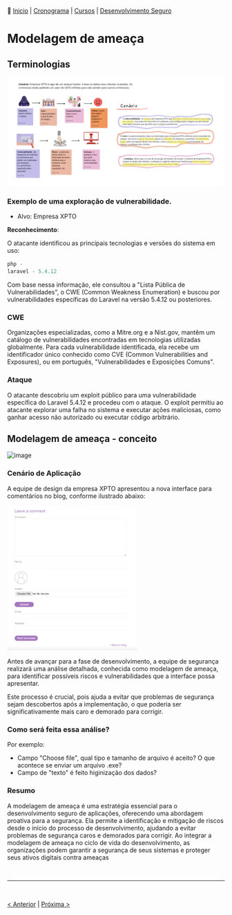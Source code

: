 👾 [Inicio](https://rayanepimentel.github.io/InfoSec-iniciante/) | [Cronograma](https://rayanepimentel.github.io/InfoSec-iniciante/cronograma/) | [Cursos](https://rayanepimentel.github.io/InfoSec-iniciante/cursos/) | [Desenvolvimento Seguro](https://rayanepimentel.github.io/InfoSec-iniciante/cursos/desenvolvimento-seguro/)

# Modelagem de ameaça

## Terminologias

![Alt text](image.png)

### Exemplo de uma exploração de vulnerabilidade.

- Alvo: Empresa XPTO

**Reconhecimento**: 

O atacante identificou as principais tecnologias e versões do sistema em uso:

```ts
php -
laravel - 5.4.12
```
Com base nessa informação, ele consultou a "Lista Pública de Vulnerabilidades", o CWE (Common Weakness Enumeration) e buscou por vulnerabilidades específicas do Laravel na versão 5.4.12 ou posteriores.

### CWE

Organizações especializadas, como a Mitre.org e a Nist.gov, mantêm um catálogo de vulnerabilidades encontradas em tecnologias utilizadas globalmente. 
Para cada vulnerabilidade identificada, ela recebe um identificador único conhecido como CVE (Common Vulnerabilities and Exposures), ou em português, "Vulnerabilidades e Exposições Comuns".

### Ataque

O atacante descobriu um exploit público para uma vulnerabilidade específica do Laravel 5.4.12 e procedeu com o ataque. O exploit permitiu ao atacante explorar uma falha no sistema e executar ações maliciosas, como ganhar acesso não autorizado ou executar código arbitrário.

## Modelagem de ameaça - conceito

<img width="1190" alt="image" src="https://github.com/rayanepimentel/InfoSec-iniciante/assets/37915359/ac8954f2-1ca2-4dd1-b788-16cfae7744be">


### Cenário de Aplicação

A equipe de design da empresa XPTO apresentou a nova interface para comentários no blog, conforme ilustrado abaixo:

<img src="image-1.png" width="300" >

Antes de avançar para a fase de desenvolvimento, a equipe de segurança realizará uma análise detalhada, conhecida como modelagem de ameaça, para identificar possíveis riscos e vulnerabilidades que a interface possa apresentar. 

Este processo é crucial, pois ajuda a evitar que problemas de segurança sejam descobertos após a implementação, o que poderia ser significativamente mais caro e demorado para corrigir.

### Como será feita essa análise?

Por exemplo:
- Campo "Choose file", qual tipo e tamanho de arquivo é aceito? O que acontece se enviar um arquivo .exe?
- Campo de "texto" é feito higinização dos dados? 


### Resumo

A modelagem de ameaça é uma estratégia essencial para o desenvolvimento seguro de aplicações, oferecendo uma abordagem proativa para a segurança. Ela permite a identificação e mitigação de riscos desde o início do processo de desenvolvimento, ajudando a evitar problemas de segurança caros e demorados para corrigir. Ao integrar a modelagem de ameaça no ciclo de vida do desenvolvimento, as organizações podem garantir a segurança de seus sistemas e proteger seus ativos digitais contra ameaças 





<br>
<hr>
<br>

[< Anterior](../README.md) | [Próxima >](02-decomposicaoApp.md)
